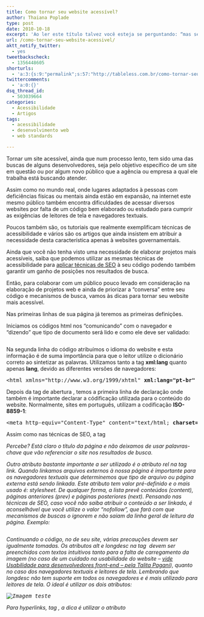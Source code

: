 ```yaml
---
title: Como tornar seu website acessível?
author: Thaiana Poplade
type: post
date: 2010-10-18
excerpt: 'Ao ler este título talvez você esteja se perguntando: “mas se ele já foi publicado, já pode ser acessado por todos, certo?!” e a resposta mais correta é: “depende”. Que tal entender melhor o que significa acessibilidade na web?'
url: /como-tornar-seu-website-acessivel/
aktt_notify_twitter:
  - yes
tweetbackscheck:
  - 1356448605
shorturls:
  - 'a:3:{s:9:"permalink";s:57:"http://tableless.com.br/como-tornar-seu-website-acessivel";s:7:"tinyurl";s:26:"http://tinyurl.com/3ccl9so";s:4:"isgd";s:19:"http://is.gd/9K4DaG";}'
twittercomments:
  - 'a:0:{}'
dsq_thread_id:
  - 503039664
categories:
  - Acessibilidade
  - Artigos
tags:
  - acessibilidade
  - desenvolvimento web
  - web standards

---
```

Tornar um site acessível, ainda que num processo lento, tem sido uma das buscas de alguns desenvolvedores, seja pelo objetivo específico de um site em questão ou por algum novo público que a agência ou empresa a qual ele trabalha está buscando atender.
  
Assim como no mundo real, onde lugares adaptados à pessoas com deficiências físicas ou mentais ainda estão em expansão, na internet este mesmo público também encontra dificuldades de acessar diversos websites por falta de um código bem elaborado ou estudado para cumprir as exigências de leitores de tela e navegadores textuais.

Poucos também são, os tutoriais que realmente exemplificam técnicas de acessibilidade e vários são os artigos que ainda insistem em atribuir a necessidade desta característica apenas à websites governamentais.
  
Ainda que você não tenha visto uma necessidade de elaborar projetos mais acessíveis, saiba que podemos utilizar as mesmas técnicas de acessibilidade para [aplicar técnicas de SEO][1] à seu código podendo também garantir um ganho de posições nos resultados de busca.

Então, para colaborar com um público pouco levado em consideração na elaboração de projetos web e ainda de priorizar a “conversa” entre seu código e mecanismos de busca, vamos às dicas para tornar seu website mais acessível.

Nas primeiras linhas de sua página já teremos as primeiras definições.
  
Iniciamos os códigos html nos “comunicando” com o navegador e &#8220;dizendo&#8221; que tipo de documento será lido e como ele deve ser validado:

<pre lang="html" line="1"></pre>

Na segunda linha do código atribuímos o idioma do website e esta informação é de suma importância para que o leitor utilize o dicionário correto ao sintetizar as palavras. Utilizamos tanto a tag **xml:lang** quanto apenas **lang**, devido as diferentes versões de navegadores:

<pre lang="html" line="1">&lt;html xmlns="http://www.w3.org/1999/xhtml" <strong>xml:lang="pt-br" lang="pt-br”</strong>&gt;</pre>

Depois da tag de abertura _<head>_, temos a primeira linha de declaração _<meta>_ onde também é importante declarar a códificação utilizada para o conteúdo do website. Normalmente, sites em português, utilizam a codificação **ISO-8859-1**:

<pre lang="html" line="1">&lt;meta http-equiv="Content-Type" content="text/html; <strong>charset=ISO-8859-1"</strong> /&gt;</pre>

Assim como nas técnicas de SEO, a tag _<title>_ que atribui título à página, também é de igual importância para as técnicas de Acessibilidade. Devido à este fato, temos o primeiro embate entre elas &#8211; uma preza por palavras-chave que garantem um melhor page-rank e outra preza pela leitura mais clara do nome e objetivo de um website acessados por navegadores textuais e leitores de tela. A dica é: procure elaborar todos os textos, que serão interpretados por sintetizadores e mecanismos de busca, unindo essas técnicas. No caso da tag _title_ procure escrever um título claro e coerente sem excluir as palavras-chave. Por exemplo:

<pre lang="html" line="1"><title>
  Como tornar seu website acessível? | Boas práticas de Desenvolvimento com Padrões Web
</title></pre>

Percebe? Está claro o título da página e não deixamos de usar palavras-chave que vão referenciar o site nos resultados de busca.

Outro atributo bastante importante a ser utilizado é o atributo _rel_ na tag _link_. Quando linkamos arquivos externos à nossa página é importante para os navegadores textuais que determinemos que tipo de arquivo ou página externa está sendo linkada. Este atributo tem valor pré-definido e o mais usado é: _stylesheet_. De qualquer forma, a lista prevê conteúdos (content), páginas anteriores (prev) e páginas posteriores (next). Pensando nas técnicas de SEO, caso você não saiba atribuir o conteúdo a ser linkado, é aconselhável que você utilize o valor “nofollow”, que fará com que mecanismos de buscas o ignorem e não saiam da linha geral de leitura da página. Exemplo:

<pre lang="html" line="1"></pre>

Continuando o código, no _<body>_ de seu site, várias precauções devem ser igualmente tomadas. Os atributos _alt_ e _longdesc_ na tag _<img>_ devem ser preenchidos com textos intuitivos tanto para a falta de carregamento da imagem (no caso de um cuidado na usabilidade do website &#8211; <a href="http://tableless.com.br/usabilidade-para-desenvolvedores-front-end" target="_blank">vide Usabilidade para desenvolvedores front-end &#8211; pela Talita Pagani</a>), quanto no caso dos navegadores textuais e leitores de tela. Lembrando que _longdesc_ não tem suporte em todos os navegadores e é mais utilizado para leitores de tela. O ideal é utilizar os dois atributos:

<pre lang="html" line="1"><img src="images/1.jpg" alt="Imagem teste" longdesc="Imagem inserida  para  teste de atributos longdesc na tag img do html" /></pre>

Para hyperlinks, tag _<a>_, a dica é utilizar o atributo _<title>_, com textos claros que exemplifiquem o destino do usuário ao clicar no link e não apenas com a descrição “clique aqui”. Além deste, outros dois atributos bastante valiosos para esta tag, são _tabindex_ e _accesskey_. A primeira permite que seja atribuída a ordem a qual a tecla _tab_ acessará o referido link e a segunda atribui uma tecla de atalho para o mesmo. Exemplo:

<pre lang="html" line="1"><ul>
  <li>
    <a href="index.html">PÁGINA INICIAL</a>
  </li>
  
</ul></pre>

Por fim, para que o deficiente visual não gaste muito tempo ouvindo, através do leitor de tela, todas as linhas de código que seus scripts tem, aconselha-se o uso da tag _<noscript>_ para descrever o objetivo do script na página. Por exemplo:

<pre lang="html" line="1"><!--mce:0-->
Funções para auxílio de animações do portal da ANEEL</pre>

Quer saber mais detalhes sobre Acessibilidade na Web? Abaixo 3 links que podem te ajudar nesta pesquisa.

A avaliação de acessibilidade de seu site pode ser feita pela URL: <a href="http://www.dasilva.org.br/" target="_blank">http://www.dasilva.org.br/</a>.
  
A documentação da W3C, para acessibilidade, pode ser adquirida neste link: <a href="http://www.w3.org/WAI/" target="_blank">http://www.w3.org/WAI/</a>
  
Para visualizar seu site em um navegador textual, acesse: <a href="http://www.delorie.com/web/lynxview.html" target="_blank">http://www.delorie.com/web/lynxview.html</a>

Com o HTML5 algumas dessas técnicas devem ser extintas, porque muitas das tags já estão sendo preparadas para ter um valor especialmente elaborado para cumprir requisitos de usabilidade, acessibilidade e SEO. Porém, enquanto a documentação se mantém em fase de formulação, vamos tornando acessíveis os sites que estão hoje na internet, mas ainda dificultam muito a vida deste público também inserido ao mundo virtual.

 [1]: http://tableless.com.br/seo-iniciantes-basico "SEO para iniciantes"